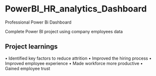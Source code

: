 # PowerBI_HR_analytics_Dashboard
Professional Power Bi Dashboard

Complete Power BI project using company employees data 

## Project learnings
• Identified key factors to reduce attrition
• Improved the hiring process
• Improved employee experience
• Made workforce more productive
• Gained employee trust
